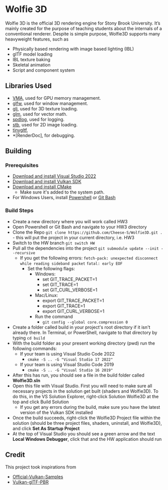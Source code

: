 # Wolfie 3D

Wolfie 3D is the official 3D rendering engine for Stony Brook University. It’s mainly created for the purpose of teaching students about the internals of a conventional renderer. Despite is simple purpose, Wolfie3D supports many heavyweight features, such as 
- Physically based rendering with image based lighting (IBL)
- glTF model loading 
- IBL texture baking 
- Skeletal animation 
- Script and component system
## Libraries Used
- [VMA](https://github.com/GPUOpen-LibrariesAndSDKs/VulkanMemoryAllocator/tree/master), used for GPU memory management. 
- [glfw](https://github.com/glfw/glfw/tree/master), used for window management.
- [gli](https://github.com/g-truc/gli/tree/master), used for 3D texture loading. 
- [glm](https://github.com/g-truc/glm/tree/master), used for vector math. 
- [spdlog](https://github.com/gabime/spdlog), used for logging. 
- [stb](https://github.com/nothings/stb), used for 2D image loading. 
- [tinygltf](https://github.com/syoyo/tinygltf), 
- *[RenderDoc], for debugging.
## Building 
### Prerequisites
- [Download and install Visual Studio 2022](https://visualstudio.microsoft.com/vs/)
- [Download and install Vulkan SDK](https://vulkan.lunarg.com/)
- [Download and install CMake](https://cmake.org/download/)
  - Make sure it's added to the system path.
- For Windows Users, install [Powershell](https://learn.microsoft.com/en-us/powershell/scripting/install/installing-powershell-on-windows?view=powershell-7.3) or [Git Bash](https://gitforwindows.org/)



### Build Steps
- Create a new directory where you will work called HW3
- Open Powershell or Git Bash and navigate to your HW3 directory
- Clone the Repo ``git clone https://github.com/Cheese-S/Wolfie3D.git .`` - this will put the project in your current directory, i.e. HW3
- Switch to the HW branch ``git switch HW``
- Pull all the dependencies into the project ``git submodule update --init --recursive``
  - If you get the following errors:
  ``fetch-pack: unexpected disconnect while reading sideband packet``
  ``fatal: early EOF``
    - Set the following flags:
        - Windows:
          - set GIT_TRACE_PACKET=1
          - set GIT_TRACE=1
          - set GIT_CURL_VERBOSE=1
        - Mac/Linux:
          - export GIT_TRACE_PACKET=1
          - export GIT_TRACE=1
          - export GIT_CURL_VERBOSE=1
      - Run the command
        - ``git config --global core.compression 0``
- Create a folder called build in your project's root directory if it isn't already there. In Terminal, or PowerShell, navigate to that directory by typing ``cd build``
- With the build folder as your present working directory (pwd) run the following commands:
  - If your team is using Visual Studio Code 2022
    - ``cmake -S .. -G "Visual Studio 17 2022"``
  - If your team is using Visual Studio Code 2019
    - ``cmake -S .. -G "Visual Studio 16 2019"``
- After this has run, you should see a file in the build folder called **Wolfie3D.sln**
- Open this file with Visual Studio. First you will need to make sure all necessary projects in the solution get built (shaders and Wolfie3D). To do this, in the VS Solution Explorer, right-click Solution Wolfie3D at the top and click Build Solution
  - If you get any errors during the build, make sure you have the latest version of the Vulkan SDK installed
- Once the build succeeds, right-click the Wolfie3D Project file within the solution (should be three project files, shaders, uninstall, and Wolfie3D), and click **Set As Startup Project** 
- At the top of Visual Studio you should see a green arrow and the text **Local Windows Debugger**, click that and the HW application should run

## Credit
This project took inspirations from 
- [Official-Vulkan-Samples](https://github.com/KhronosGroup/Vulkan-Samples)
- [Vulkan-glTF-PBR](https://github.com/SaschaWillems/Vulkan-glTF-PBR)